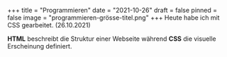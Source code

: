 +++
title = "Programmieren"
date = "2021-10-26"
draft = false
pinned = false
image = "programmieren-grösse-titel.png"
+++
Heute habe ich mit CSS gearbeitet. (26.10.2021)

**HTML** beschreibt die Struktur einer Webseite während **CSS** die visuelle Erscheinung definiert.